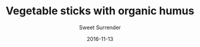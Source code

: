 ---
title: 'Vegetable sticks with organic humus'
description: ""
image: ab0700f30b3546aef12e648da69614d9be663c52
color: '#ffffff'
price: '45'
category: snacks
tags: null
meta:
    id: 18438d80431128d4008cfc86bea839e5bb8f1d6b
    parentId: f20f57fa9c3d8bff0902cfb33f350091a3a48d51
    language: en
date: '2016-11-13'
author: 'Sweet Surrender'
---